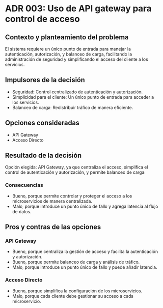 
# ADR 003: Uso de API gateway para control de acceso

## Contexto y planteamiento del problema
El sistema requiere un único punto de entrada para manejar la autenticación, autorización, y balanceo de carga, facilitando la administración de seguridad y simplificando el acceso del cliente a los servicios.

## Impulsores de la decisión
* Seguridad: Control centralizado de autenticación y autorización.
* Simplicidad para el cliente: Un único punto de entrada para acceder a los servicios.
* Balanceo de carga: Redistribuir tráfico de manera eficiente.


## Opciones consideradas
* API Gateway
* Acceso Directo


## Resultado de la decisión

Opción elegida: API Gateway, ya que centraliza el acceso, simplifica el control de autenticación y autorización, y permite balanceo de carga

### Consecuencias

* Bueno, porque permite controlar y proteger el acceso a los microservicios de manera centralizada.
* Malo, porque introduce un punto único de fallo y agrega latencia al flujo de datos.

## Pros y contras de las opciones

### API Gateway
* Bueno, porque centraliza la gestión de acceso y facilita la autenticación y autorización.
* Bueno, porque permite balanceo de carga y análisis de tráfico.
* Malo, porque introduce un punto único de fallo y puede añadir latencia.

### Acceso Directo
* Bueno, porque simplifica la configuración de los microservicios.
* Malo, porque cada cliente debe gestionar su acceso a cada microservicio.